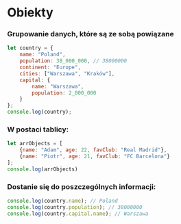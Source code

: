 # Obiekty
### Grupowanie danych, które są ze sobą powiązane
```js
let country = {
    name: "Poland",
    population: 38_000_000, // 38000000
    continent: "Europe",
    cities: ["Warszawa", "Kraków"],
    capital: {
        name: "Warszawa",
        population: 2_000_000
    }
};
console.log(country);
```
### W postaci tablicy:
```js
let arrObjects = [
    {name: "Adam", age: 22, favClub: "Real Madrid"},
    {name: "Piotr", age: 21, favClub: "FC Barcelona"}
];
console.log(arrObjects)
```
### Dostanie się do poszczególnych informacji:
```js
console.log(country.name); // Poland
console.log(country.population); // 38000000
console.log(country.capital.name); // Warszawa
```